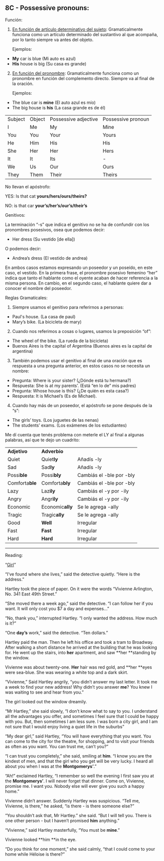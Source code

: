 ## 8C - Possessive pronouns:

Función:



1. <span style="text-decoration:underline;">En función de artículo determinativo del sujeto</span>: Gramaticalmente funciona como un artículo determinado del sustantivo al que acompaña, por lo tanto siempre va antes del objeto.

    Ejemplos:

* **My** car is blue (Mi auto es azul)
* **His** house is big (Su casa es grande)
2. <span style="text-decoration:underline;">En función del pronombre</span>: Gramaticalmente funciona como un pronombre en función del complemento directo. Siempre va al final de la oración.

    Ejemplos:

* The blue car is **mine** (El auto azul es mío)
* The big house is **his** (La casa grande es de él)

<table>
  <tr>
   <td>Subject
   </td>
   <td>Object
   </td>
   <td>Possessive adjective
   </td>
   <td>Possessive pronoun
   </td>
  </tr>
  <tr>
   <td>I
   </td>
   <td>Me
   </td>
   <td>My
   </td>
   <td>Mine
   </td>
  </tr>
  <tr>
   <td>You
   </td>
   <td>You
   </td>
   <td>Your
   </td>
   <td>Yours
   </td>
  </tr>
  <tr>
   <td>He
   </td>
   <td>Him
   </td>
   <td>His
   </td>
   <td>His
   </td>
  </tr>
  <tr>
   <td>She
   </td>
   <td>Her
   </td>
   <td>Her
   </td>
   <td>Hers
   </td>
  </tr>
  <tr>
   <td>It
   </td>
   <td>It
   </td>
   <td>Its
   </td>
   <td>-
   </td>
  </tr>
  <tr>
   <td>We
   </td>
   <td>Us
   </td>
   <td>Our
   </td>
   <td>Ours
   </td>
  </tr>
  <tr>
   <td>They
   </td>
   <td>Them
   </td>
   <td>Their
   </td>
   <td>Theirs
   </td>
  </tr>
</table>

No llevan el apóstrofo:

YES: Is that cat **yours/hers/ours/theirs?**

NO: is that car **your’s/her’s/our’s/their’s**

Genitivos:

La terminación “-s” que indica el genitivo no se ha de confundir con los pronombres posesivos, osea que podemos decir:



* Her dress (Su vestido [de ella])

O podemos decir:



* Andrea’s dress (El vestido de andrea)

En ambos casos estamos expresando un poseedor y un poseído, en este caso, el vestido. En la primera frase, el pronombre posesivo femenino “her” indica que tanto el hablante como el oyente acaban de hacer referencia a la misma persona. En cambio, en el segundo caso, el hablante quiere dar a conocer el nombre del poseedor.

Reglas Gramaticales:



1. Siempre usamos el genitivo para referirnos a personas:
* Paul's house. (La casa de paul)
* Mary’s bike. (La bicicleta de mary)
2. Cuando nos referimos a cosas o lugares, usamos la preposición “of”:
* The wheel of the bike. (La rueda de la bicicleta)
* Buenos Aires is the capital of Argentina (Buenos aires es la capital de argentina)
3. También podemos usar el genitivo al final de una oración que es respuesta a una pregunta anterior, en estos casos no se necesita un nombre:
* Pregunta: Where is your sister? (¿Dónde está tu hermana?)
* Respuesta: She is at my parents’. (Está “en lo de” mis padres)
* Pregunta: Whose house is this? (¿De quién es esta casa?)
* Respuesta: It is Michael’s (Es de Michael).
4. Cuando hay más de un poseedor, el apóstrofo se pone después de la “s”:
* The girls’ toys. (Los juguetes de las nenas)
* The students’ exams. (Los exámenes de los estudiantes)

Me dí cuenta que tenés problema con meterle el LY al final a algunas palabras, así que te dejo un cuadrito:


<table>
  <tr>
   <td><strong>Adjetivo</strong>
   </td>
   <td><strong>Adverbio</strong>
   </td>
   <td>
   </td>
  </tr>
  <tr>
   <td>Quiet
   </td>
   <td>Quiet<strong>ly</strong>
   </td>
   <td>Añadís -ly
   </td>
  </tr>
  <tr>
   <td>Sad
   </td>
   <td>Sad<strong>ly</strong>
   </td>
   <td>Añadís -ly
   </td>
  </tr>
  <tr>
   <td>Possi<strong>ble</strong>
   </td>
   <td>Possi<strong>bly</strong>
   </td>
   <td>Cambiás el -ble por -bly
   </td>
  </tr>
  <tr>
   <td>Comforta<strong>ble</strong>
   </td>
   <td>Comforta<strong>bly</strong>
   </td>
   <td>Cambiás el -ble por -bly
   </td>
  </tr>
  <tr>
   <td>Lazy
   </td>
   <td>Laz<strong>ily</strong>
   </td>
   <td>Cambiás el -y por -ily
   </td>
  </tr>
  <tr>
   <td>Angry
   </td>
   <td>Angr<strong>ily</strong>
   </td>
   <td>Cambiás el -y por -ily
   </td>
  </tr>
  <tr>
   <td>Economic
   </td>
   <td>Economic<strong>ally</strong>
   </td>
   <td>Se le agrega -ally
   </td>
  </tr>
  <tr>
   <td>Tragic
   </td>
   <td>Tragic<strong>ally</strong>
   </td>
   <td>Se le agrega -ally
   </td>
  </tr>
  <tr>
   <td>Good
   </td>
   <td><strong>Well</strong>
   </td>
   <td>Irregular
   </td>
  </tr>
  <tr>
   <td>Fast
   </td>
   <td><strong>Fast</strong>
   </td>
   <td>Irregular
   </td>
  </tr>
  <tr>
   <td>Hard
   </td>
   <td><strong>Hard</strong>
   </td>
   <td>Irregular
   </td>
  </tr>
</table>



---

Reading:

“[Girl](https://americanliterature.com/author/o-henry/short-story/girl)”

“I’ve found where she lives,” said the detective quietly. “Here is the address.”

Hartley took the piece of paper. On it were the words “Vivienne Arlington, No. 341 East 49th Street.”

“She moved there a week ago,” said the detective. “I can follow her if you want. It will only cost you $7 a day and expenses…”

“No, thank you,” interrupted Hartley. “I only wanted the address. How much is it?”

“One **day’s** work,” said the detective. “Ten dollars.”

Hartley paid the man. Then he left his office and took a tram to Broadway. After walking a short distance he arrived at the building that he was looking for. He went up the stairs, into **her** apartment, and saw **her **standing by the window.

Vivienne was about twenty-one. **Her** hair was red gold, and **her **eyes were sea-blue. She was wearing a white top and a dark skirt.

“Vivienne,” Said Hartley angrily, “you didn’t answer my last letter. It took me a week to find your new address! Why didn’t you answer **me**? You knew I was waiting to see and hear from you.”

The girl looked out the window dreamily.

“Mr Hartley,” she said slowly, “I don’t know what to say to you. I understand all the advantages you offer, and sometimes I feel sure that I could be happy with you. But, then sometimes I am less sure. I was born a city girl, and I am not sure that I would enjoy living a quiet life in the suburbs”

“My dear girl,” said Hartley, “You will have everything that you want. You can come to the city for the theatre, for shopping, and to visit your friends as often as you want. You can trust me, can’t you?”

“I can trust you completely,” she said, smiling at **him**. “I know you are the kindest of men, and that the girl who you get will be very lucky. I heard all about you when I was at the **Montgomerys’**.”

“Ah!” exclaimed Hartley, “I remember so well the evening I first saw you at the **Montgomerys’**. I will never forget that dinner. Come on, Vivienne, promise me. I want you. Nobody else will ever give you such a happy home.”

Vivienne didn’t answer. Suddenly Hartley was suspicious. “Tell me, Vivienne, is there,” he asked, “is there - is there someone else?”

“You shouldn’t ask that, Mr Hartley.” she said. “But I will tell you. There is one other person - but I haven’t promised **him** anything.”

“Vivienne,” said Hartley masterfully, “You must be **mine**.”

Vivienne looked **him **in the eye.

“Do you think for one moment,” she said calmly, “that I could come to your home while Héloise is there?”